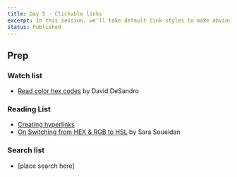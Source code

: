 ```yaml
---
title: Day 5 - Clickable links
excerpt: In this session, we'll take default link styles to make obviously clickable buttons.
status: Published
---
```


## Prep
### Watch list
- [Read color hex codes](https://www.youtube.com/watch?v=eqZqx6lRPe0) by David DeSandro

### Reading List
- [Creating hyperlinks](https://developer.mozilla.org/en-US/docs/Learn/HTML/Introduction_to_HTML/Creating_hyperlinks)
- [On Switching from HEX & RGB to HSL](https://www.sarasoueidan.com/blog/hex-rgb-to-hsl/) by Sara Soueidan

### Search list
- [place search here]